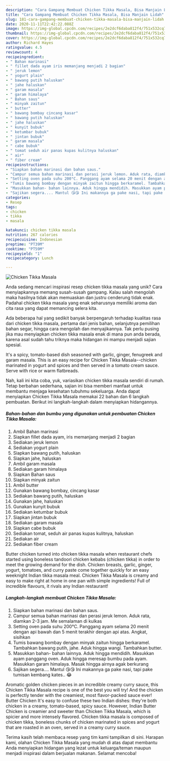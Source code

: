 ```yaml
---
description: "Cara Gampang Membuat Chicken Tikka Masala, Bisa Manjain Lidah"
title: "Cara Gampang Membuat Chicken Tikka Masala, Bisa Manjain Lidah"
slug: 181-cara-gampang-membuat-chicken-tikka-masala-bisa-manjain-lidah
date: 2020-11-11T22:42:22.088Z
image: https://img-global.cpcdn.com/recipes/2e2dcf6daba812f4/751x532cq70/chicken-tikka-masala-foto-resep-utama.jpg
thumbnail: https://img-global.cpcdn.com/recipes/2e2dcf6daba812f4/751x532cq70/chicken-tikka-masala-foto-resep-utama.jpg
cover: https://img-global.cpcdn.com/recipes/2e2dcf6daba812f4/751x532cq70/chicken-tikka-masala-foto-resep-utama.jpg
author: Richard Hayes
ratingvalue: 4.5
reviewcount: 4
recipeingredient:
- " Bahan marinasi"
- " fillet dada ayam iris memanjang menjadi 2 bagian"
- " jeruk lemon"
- " yogurt plain"
- " bawang putih haluskan"
- " jahe haluskan"
- " garam masala"
- " garam himalaya"
- " Bahan saus"
- " minyak zaitun"
- " butter"
- " bawang bombay cincang kasar"
- " bawang putih haluskan"
- " jahe haluskan"
- " kunyit bubuk"
- " ketumbar bubuk"
- " jintan bubuk"
- " garam masala"
- " cabe bubuk"
- " tomat seduh air panas kupas kulitnya haluskan"
- " air"
- " fiber cream"
recipeinstructions:
- "Siapkan bahan marinasi dan bahan saus."
- "Campur semua bahan marinasi dan perasi jeruk lemon. Aduk rata, diamkan 2-3 jam. Me semalaman di kulkas"
- "Setting oven pada suhu 200°C. Panggang ayam selama 20 menit dengan api bawah dan 5 menit terakhir dengan api atas. Angkat, sisihkan"
- "Tumis bawang bombay dengan minyak zaitun hingga berkaramel. Tambahkan bawang putih, jahe. Aduk hingga wangi. Tambahkan butter."
- "Masukkan bahan- bahan lainnya. Aduk hingga mendidih. Masukkan ayam panggang oven. Aduk hingga meresap bumbu pada ayam. Masukkan garam himalaya. Masak hingga airnya agak berkurang"
- "Sajikan segera.... Mantul 😘😘 Ini makannya ga pake nasi, tapi pake tumisan kembang kates.. 😂"
categories:
- Resep
tags:
- chicken
- tikka
- masala

katakunci: chicken tikka masala 
nutrition: 267 calories
recipecuisine: Indonesian
preptime: "PT39M"
cooktime: "PT59M"
recipeyield: "1"
recipecategory: Lunch

---
```



![Chicken Tikka Masala](https://img-global.cpcdn.com/recipes/2e2dcf6daba812f4/751x532cq70/chicken-tikka-masala-foto-resep-utama.jpg)

Anda sedang mencari inspirasi resep chicken tikka masala yang unik? Cara menyiapkannya memang susah-susah gampang. Kalau salah mengolah maka hasilnya tidak akan memuaskan dan justru cenderung tidak enak. Padahal chicken tikka masala yang enak seharusnya memiliki aroma dan cita rasa yang dapat memancing selera kita.

Ada beberapa hal yang sedikit banyak berpengaruh terhadap kualitas rasa dari chicken tikka masala, pertama dari jenis bahan, selanjutnya pemilihan bahan segar, hingga cara mengolah dan menyajikannya. Tak perlu pusing jika mau menyiapkan chicken tikka masala enak di mana pun anda berada, karena asal sudah tahu triknya maka hidangan ini mampu menjadi sajian spesial.

It&#39;s a spicy, tomato-based dish seasoned with garlic, ginger, fenugreek and garam masala. This is an easy recipe for Chicken Tikka Masala--chicken marinated in yogurt and spices and then served in a tomato cream sauce. Serve with rice or warm flatbreads.


Nah, kali ini kita coba, yuk, variasikan chicken tikka masala sendiri di rumah. Tetap berbahan sederhana, sajian ini bisa memberi manfaat untuk membantu menjaga kesehatan tubuhmu sekeluarga. Anda dapat menyiapkan Chicken Tikka Masala memakai 22 bahan dan 6 langkah pembuatan. Berikut ini langkah-langkah dalam menyiapkan hidangannya.

<!--inarticleads1-->

##### Bahan-bahan dan bumbu yang digunakan untuk pembuatan Chicken Tikka Masala:

1. Ambil  Bahan marinasi
1. Siapkan  fillet dada ayam, iris memanjang menjadi 2 bagian
1. Sediakan  jeruk lemon
1. Sediakan  yogurt plain
1. Siapkan  bawang putih, haluskan
1. Siapkan  jahe, haluskan
1. Ambil  garam masala
1. Sediakan  garam himalaya
1. Siapkan  Bahan saus
1. Siapkan  minyak zaitun
1. Ambil  butter
1. Gunakan  bawang bombay, cincang kasar
1. Sediakan  bawang putih, haluskan
1. Gunakan  jahe, haluskan
1. Gunakan  kunyit bubuk
1. Sediakan  ketumbar bubuk
1. Siapkan  jintan bubuk
1. Sediakan  garam masala
1. Siapkan  cabe bubuk
1. Sediakan  tomat, seduh air panas kupas kulitnya, haluskan
1. Sediakan  air
1. Sediakan  fiber cream


Butter chicken turned into chicken tikka masala when restaurant chefs started using boneless tandoori chicken kebabs (chicken tikka) in order to meet the growing demand for the dish. Chicken breasts, garlic, ginger, yogurt, tomatoes, and curry paste come together quickly for an easy weeknight Indian tikka masala meal. Chicken Tikka Masala is creamy and easy to make right at home in one pan with simple ingredients! Full of incredible flavours, it rivals any Indian restaurant! 

<!--inarticleads2-->

##### Langkah-langkah membuat Chicken Tikka Masala:

1. Siapkan bahan marinasi dan bahan saus.
1. Campur semua bahan marinasi dan perasi jeruk lemon. Aduk rata, diamkan 2-3 jam. Me semalaman di kulkas
1. Setting oven pada suhu 200°C. Panggang ayam selama 20 menit dengan api bawah dan 5 menit terakhir dengan api atas. Angkat, sisihkan
1. Tumis bawang bombay dengan minyak zaitun hingga berkaramel. Tambahkan bawang putih, jahe. Aduk hingga wangi. Tambahkan butter.
1. Masukkan bahan- bahan lainnya. Aduk hingga mendidih. Masukkan ayam panggang oven. Aduk hingga meresap bumbu pada ayam. Masukkan garam himalaya. Masak hingga airnya agak berkurang
1. Sajikan segera.... Mantul 😘😘 Ini makannya ga pake nasi, tapi pake tumisan kembang kates.. 😂


Aromatic golden chicken pieces in an incredible creamy curry sauce, this Chicken Tikka Masala recipe is one of the best you will try! And the chicken is perfectly tender with the creamiest, most flavor-packed sauce ever! Butter Chicken It&#39;s easy to confuse these two Indian dishes: they&#39;re both chicken in a creamy, tomato-based, spicy sauce. However, Indian Butter Chicken is creamier and sweeter than Chicken Tikka Masala, which is spicier and more intensely flavored. Chicken tikka masala is composed of chicken tikka, boneless chunks of chicken marinated in spices and yogurt that are roasted in an oven, served in a creamy curry sauce. 

Terima kasih telah membaca resep yang tim kami tampilkan di sini. Harapan kami, olahan Chicken Tikka Masala yang mudah di atas dapat membantu Anda menyiapkan hidangan yang lezat untuk keluarga/teman maupun menjadi inspirasi dalam berjualan makanan. Selamat mencoba!
